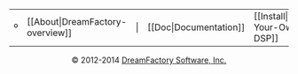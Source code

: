<div align="center">
<table border=0 cellspacing=2 cellpadding=4 fontsize=14><tr><td color="#cccccc">&ordm;</td><td>[[About|DreamFactory-overview]]</td><td text-muted>|</td><td>[[Doc|Documentation]]</td><td>[[Install|Getting-Your-Own-DSP]]</td><td>[[Community|platform-and-community]]</td></tr></table>
</div>

<p align="center">
&copy; 2012-2014 <a href="https://www.dreamfactory.com/" target="_blank">DreamFactory Software, Inc.</a>
</p>

[dfcom]: https://www.dreamfactory.com/  "DreamFactory.com"